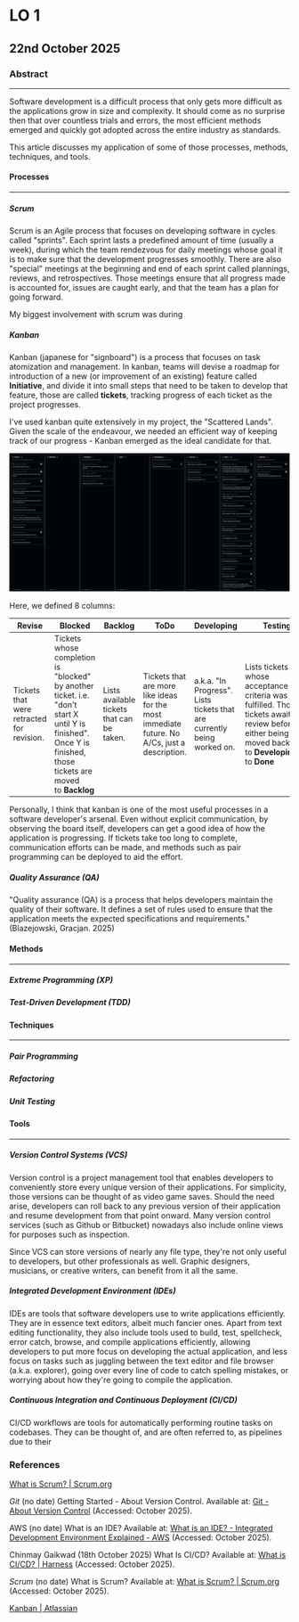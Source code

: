 # LO 1

## 22nd October 2025

### Abstract

---

Software development is a difficult process that only gets more difficult as the applications grow in size and complexity. It should come as no surprise then that over countless trials and errors, the most efficient methods emerged and quickly got adopted across the entire industry as standards.

This article discusses my application of some of those processes, methods, techniques, and tools.

#### Processes

---

##### Scrum

Scrum is an Agile process that focuses on developing software in cycles called "sprints". Each sprint lasts a predefined amount of time (usually a week), during which the team rendezvous for daily meetings whose goal it is to make sure that the development progresses smoothly. There are also "special" meetings at the beginning and end of each sprint called plannings, reviews, and retrospectives. Those meetings ensure that all progress made is accounted for, issues are caught early, and that the team has a plan for going forward.

My biggest involvement with scrum was during 

##### Kanban

Kanban (japanese for "signboard") is a process that focuses on task atomization and management. In kanban, teams will devise a roadmap for introduction of a new (or improvement of an existing) feature called **Initiative**, and divide it into small steps  that need to be taken to develop that feature, those are called **tickets**, tracking progress of each ticket as the project progresses.

I've used kanban quite extensively in my project, the "Scattered Lands". Given the scale of the endeavour, we needed an efficient way of keeping track of our progress - Kanban emerged as the ideal candidate for that. 

![](assets/2025-10-23-22-39-10-image.png)

Here, we defined 8 columns: 

| **Revise**                                | **Blocked**                                                                                                                                                   | **Backlog**                                | **ToDo**                                                                                     | **Developing**                                                          | **Testing**                                                                                                                                        | **Done**                                                                                                                                   | **Deleted**                                                                                                         |
| ----------------------------------------- | ------------------------------------------------------------------------------------------------------------------------------------------------------------- | ------------------------------------------ | -------------------------------------------------------------------------------------------- | ----------------------------------------------------------------------- | -------------------------------------------------------------------------------------------------------------------------------------------------- | ------------------------------------------------------------------------------------------------------------------------------------------ | ------------------------------------------------------------------------------------------------------------------- |
| Tickets that were retracted for revision. | Tickets whose completion is "blocked" by another ticket. i.e. "don't start X until Y is finished". Once Y is finished, those tickets are moved to **Backlog** | Lists available tickets that can be taken. | Tickets that are more like ideas for the most immediate future. No A/Cs, just a description. | a.k.a. "In Progress". Lists tickets that are currently being worked on. | Lists tickets whose acceptance criteria was fulfilled. Those tickets await review before either being moved back to **Developing**, or to **Done** | Completed tickets. Those tickets'  branches were merged into dev. Keeping them here allows us to catalogue pairs of branches and features. | Tickets that were rejected for whatever reason. Listing them here allows us to reevaluate those ideas at any point. |

Personally, I think that kanban is one of the most useful processes in a software developer's arsenal. Even without explicit communication, by observing the board itself, developers can get a good idea of how the application is progressing. If tickets take too long to complete, communication efforts can be made, and methods such as pair programming can be deployed to aid the effort.



##### Quality Assurance (QA)

"Quality assurance (QA) is a process that helps developers maintain the quality of their software. It defines a set of rules used to ensure that the application meets the expected specifications and requirements." (Blazejowski, Gracjan. 2025)



#### Methods

---

##### Extreme Programming (XP)

##### Test-Driven Development (TDD)

#### Techniques

---

##### Pair Programming

##### Refactoring

##### Unit Testing

#### Tools

---

##### Version Control Systems (VCS)

Version control is a project management tool that enables developers to conveniently store every unique version of their applications. For simplicity, those versions can be thought of as video game saves. Should the need arise, developers can roll back to any previous version of their application and resume development from that point onward. Many version control services (such as Github or Bitbucket) nowadays also include online views for purposes such as inspection.

Since VCS can store versions of nearly any file type, they're not only useful to developers, but other professionals as well. Graphic designers, musicians, or creative writers, can benefit from it all the same.





##### Integrated Development Environment (IDEs)

IDEs are tools that software developers use to write applications efficiently. They are in essence text editors, albeit much fancier ones. Apart from text editing functionality, they also include tools used to build, test, spellcheck, error catch, browse, and compile applications efficiently, allowing developers to put more focus on developing the actual application, and less focus on tasks such as juggling between the text editor and file browser (a.k.a. explorer), going over every line of code to catch spelling mistakes, or worrying about how they're going to compile the application.





##### Continuous Integration and Continuous Deployment (CI/CD)

CI/CD workflows are tools for automatically performing routine tasks on codebases. They can be thought of, and are often referred to, as pipelines due to their 



### References

[What is Scrum? | Scrum.org](https://www.scrum.org/resources/what-scrum-module)



*Git* (no date) Getting Started - About Version Control. Available at: [Git - About Version Control](https://git-scm.com/book/ms/v2/Getting-Started-About-Version-Control)  (Accessed: October 2025).

AWS (no date) What is an IDE? Available at: [What is an IDE? - Integrated Development Environment Explained - AWS](https://aws.amazon.com/what-is/ide/) (Accessed: October 2025).

Chinmay Gaikwad (18th October 2025) What Is CI/CD? Available at: [What is CI/CD? | Harness](https://www.harness.io/harness-devops-academy/what-is-ci-cd) (Accessed: October 2025).

*Scrum* (no date) What is Scrum? Available at: [What is Scrum? | Scrum.org](https://www.scrum.org/resources/what-scrum-module) (Accessed: October 2025).

[Kanban | Atlassian](https://www.atlassian.com/agile/kanban)
